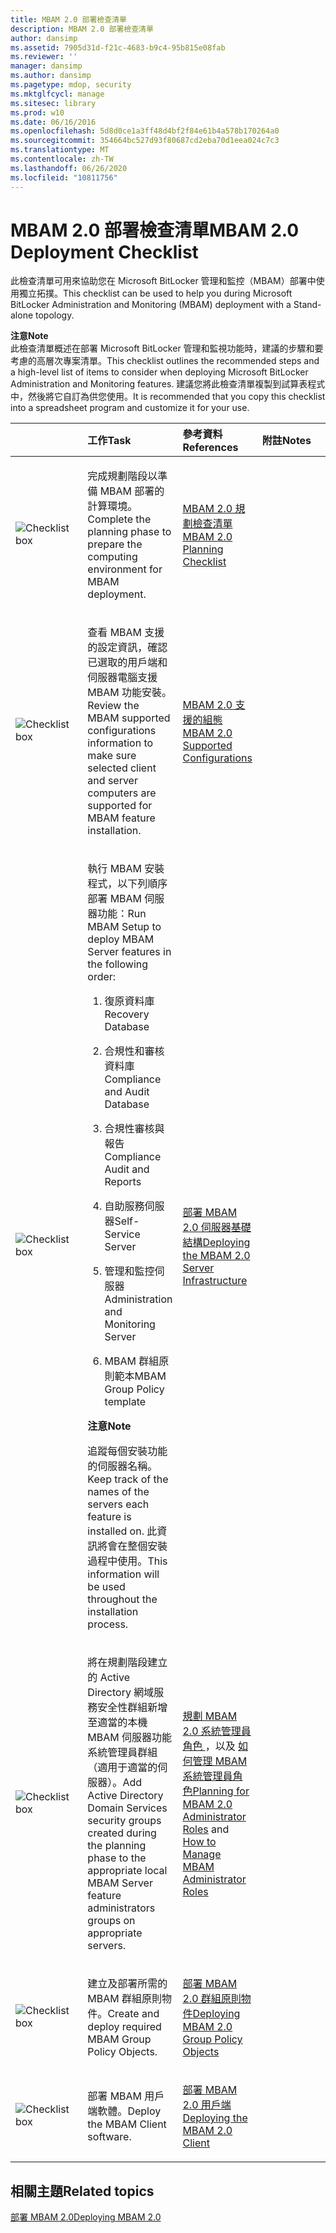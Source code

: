 ```yaml
---
title: MBAM 2.0 部署檢查清單
description: MBAM 2.0 部署檢查清單
author: dansimp
ms.assetid: 7905d31d-f21c-4683-b9c4-95b815e08fab
ms.reviewer: ''
manager: dansimp
ms.author: dansimp
ms.pagetype: mdop, security
ms.mktglfcycl: manage
ms.sitesec: library
ms.prod: w10
ms.date: 06/16/2016
ms.openlocfilehash: 5d8d0ce1a3ff48d4bf2f84e61b4a578b170264a0
ms.sourcegitcommit: 354664bc527d93f80687cd2eba70d1eea024c7c3
ms.translationtype: MT
ms.contentlocale: zh-TW
ms.lasthandoff: 06/26/2020
ms.locfileid: "10811756"
---
```

# <span data-ttu-id="39cdf-103">MBAM 2.0 部署檢查清單</span><span class="sxs-lookup"><span data-stu-id="39cdf-103">MBAM 2.0 Deployment Checklist</span></span>


<span data-ttu-id="39cdf-104">此檢查清單可用來協助您在 Microsoft BitLocker 管理和監控（MBAM）部署中使用獨立拓撲。</span><span class="sxs-lookup"><span data-stu-id="39cdf-104">This checklist can be used to help you during Microsoft BitLocker Administration and Monitoring (MBAM) deployment with a Stand-alone topology.</span></span>

**<span data-ttu-id="39cdf-105">注意</span><span class="sxs-lookup"><span data-stu-id="39cdf-105">Note</span></span>**  
<span data-ttu-id="39cdf-106">此檢查清單概述在部署 Microsoft BitLocker 管理和監視功能時，建議的步驟和要考慮的高層次專案清單。</span><span class="sxs-lookup"><span data-stu-id="39cdf-106">This checklist outlines the recommended steps and a high-level list of items to consider when deploying Microsoft BitLocker Administration and Monitoring features.</span></span> <span data-ttu-id="39cdf-107">建議您將此檢查清單複製到試算表程式中，然後將它自訂為供您使用。</span><span class="sxs-lookup"><span data-stu-id="39cdf-107">It is recommended that you copy this checklist into a spreadsheet program and customize it for your use.</span></span>



<table>
<colgroup>
<col width="25%" />
<col width="25%" />
<col width="25%" />
<col width="25%" />
</colgroup>
<thead>
<tr class="header">
<th align="left"></th>
<th align="left"><span data-ttu-id="39cdf-108">工作</span><span class="sxs-lookup"><span data-stu-id="39cdf-108">Task</span></span></th>
<th align="left"><span data-ttu-id="39cdf-109">參考資料</span><span class="sxs-lookup"><span data-stu-id="39cdf-109">References</span></span></th>
<th align="left"><span data-ttu-id="39cdf-110">附註</span><span class="sxs-lookup"><span data-stu-id="39cdf-110">Notes</span></span></th>
</tr>
</thead>
<tbody>
<tr class="odd">
<td align="left"><img src="images/checklistbox.gif" alt="Checklist box" /></td>
<td align="left"><p><span data-ttu-id="39cdf-111">完成規劃階段以準備 MBAM 部署的計算環境。</span><span class="sxs-lookup"><span data-stu-id="39cdf-111">Complete the planning phase to prepare the computing environment for MBAM deployment.</span></span></p></td>
<td align="left"><p><a href="mbam-20-planning-checklist-mbam-2.md" data-raw-source="[MBAM 2.0 Planning Checklist](mbam-20-planning-checklist-mbam-2.md)"><span data-ttu-id="39cdf-112">MBAM 2.0 規劃檢查清單</span><span class="sxs-lookup"><span data-stu-id="39cdf-112">MBAM 2.0 Planning Checklist</span></span></a></p></td>
<td align="left"><p></p></td>
</tr>
<tr class="even">
<td align="left"><img src="images/checklistbox.gif" alt="Checklist box" /></td>
<td align="left"><p><span data-ttu-id="39cdf-113">查看 MBAM 支援的設定資訊，確認已選取的用戶端和伺服器電腦支援 MBAM 功能安裝。</span><span class="sxs-lookup"><span data-stu-id="39cdf-113">Review the MBAM supported configurations information to make sure selected client and server computers are supported for MBAM feature installation.</span></span></p></td>
<td align="left"><p><a href="mbam-20-supported-configurations-mbam-2.md" data-raw-source="[MBAM 2.0 Supported Configurations](mbam-20-supported-configurations-mbam-2.md)"><span data-ttu-id="39cdf-114">MBAM 2.0 支援的組態</span><span class="sxs-lookup"><span data-stu-id="39cdf-114">MBAM 2.0 Supported Configurations</span></span></a></p></td>
<td align="left"><p></p></td>
</tr>
<tr class="odd">
<td align="left"><img src="images/checklistbox.gif" alt="Checklist box" /></td>
<td align="left"><p><span data-ttu-id="39cdf-115">執行 MBAM 安裝程式，以下列順序部署 MBAM 伺服器功能：</span><span class="sxs-lookup"><span data-stu-id="39cdf-115">Run MBAM Setup to deploy MBAM Server features in the following order:</span></span></p>
<ol>
<li><p><span data-ttu-id="39cdf-116">復原資料庫</span><span class="sxs-lookup"><span data-stu-id="39cdf-116">Recovery Database</span></span></p></li>
<li><p><span data-ttu-id="39cdf-117">合規性和審核資料庫</span><span class="sxs-lookup"><span data-stu-id="39cdf-117">Compliance and Audit Database</span></span></p></li>
<li><p><span data-ttu-id="39cdf-118">合規性審核與報告</span><span class="sxs-lookup"><span data-stu-id="39cdf-118">Compliance Audit and Reports</span></span></p></li>
<li><p><span data-ttu-id="39cdf-119">自助服務伺服器</span><span class="sxs-lookup"><span data-stu-id="39cdf-119">Self-Service Server</span></span></p></li>
<li><p><span data-ttu-id="39cdf-120">管理和監控伺服器</span><span class="sxs-lookup"><span data-stu-id="39cdf-120">Administration and Monitoring Server</span></span></p></li>
<li><p><span data-ttu-id="39cdf-121">MBAM 群組原則範本</span><span class="sxs-lookup"><span data-stu-id="39cdf-121">MBAM Group Policy template</span></span></p></li>
</ol>
<div class="alert">
<strong><span data-ttu-id="39cdf-122">注意</span><span class="sxs-lookup"><span data-stu-id="39cdf-122">Note</span></span></strong><br/><p><span data-ttu-id="39cdf-123">追蹤每個安裝功能的伺服器名稱。</span><span class="sxs-lookup"><span data-stu-id="39cdf-123">Keep track of the names of the servers each feature is installed on.</span></span> <span data-ttu-id="39cdf-124">此資訊將會在整個安裝過程中使用。</span><span class="sxs-lookup"><span data-stu-id="39cdf-124">This information will be used throughout the installation process.</span></span></p>
</div>
<div>

</div></td>
<td align="left"><p><a href="deploying-the-mbam-20-server-infrastructure-mbam-2.md" data-raw-source="[Deploying the MBAM 2.0 Server Infrastructure](deploying-the-mbam-20-server-infrastructure-mbam-2.md)"><span data-ttu-id="39cdf-125">部署 MBAM 2.0 伺服器基礎結構</span><span class="sxs-lookup"><span data-stu-id="39cdf-125">Deploying the MBAM 2.0 Server Infrastructure</span></span></a></p></td>
<td align="left"><p></p></td>
</tr>
<tr class="even">
<td align="left"><img src="images/checklistbox.gif" alt="Checklist box" /></td>
<td align="left"><p><span data-ttu-id="39cdf-126">將在規劃階段建立的 Active Directory 網域服務安全性群組新增至適當的本機 MBAM 伺服器功能系統管理員群組（適用于適當的伺服器）。</span><span class="sxs-lookup"><span data-stu-id="39cdf-126">Add Active Directory Domain Services security groups created during the planning phase to the appropriate local MBAM Server feature administrators groups on appropriate servers.</span></span></p></td>
<td align="left"><p><a href="planning-for-mbam-20-administrator-roles-mbam-2.md" data-raw-source="[Planning for MBAM 2.0 Administrator Roles](planning-for-mbam-20-administrator-roles-mbam-2.md)"><span data-ttu-id="39cdf-127">規劃 MBAM 2.0 系統管理員角色 </a> ，以及 <a href="how-to-manage-mbam-administrator-roles-mbam-2.md" data-raw-source="[How to Manage MBAM Administrator Roles](how-to-manage-mbam-administrator-roles-mbam-2.md)"> 如何管理 MBAM 系統管理員角色</span><span class="sxs-lookup"><span data-stu-id="39cdf-127">Planning for MBAM 2.0 Administrator Roles</a> and <a href="how-to-manage-mbam-administrator-roles-mbam-2.md" data-raw-source="[How to Manage MBAM Administrator Roles](how-to-manage-mbam-administrator-roles-mbam-2.md)">How to Manage MBAM Administrator Roles</span></span></a></p></td>
<td align="left"><p></p></td>
</tr>
<tr class="odd">
<td align="left"><img src="images/checklistbox.gif" alt="Checklist box" /></td>
<td align="left"><p><span data-ttu-id="39cdf-128">建立及部署所需的 MBAM 群組原則物件。</span><span class="sxs-lookup"><span data-stu-id="39cdf-128">Create and deploy required MBAM Group Policy Objects.</span></span></p></td>
<td align="left"><p><a href="deploying-mbam-20-group-policy-objects-mbam-2.md" data-raw-source="[Deploying MBAM 2.0 Group Policy Objects](deploying-mbam-20-group-policy-objects-mbam-2.md)"><span data-ttu-id="39cdf-129">部署 MBAM 2.0 群組原則物件</span><span class="sxs-lookup"><span data-stu-id="39cdf-129">Deploying MBAM 2.0 Group Policy Objects</span></span></a></p></td>
<td align="left"><p></p></td>
</tr>
<tr class="even">
<td align="left"><img src="images/checklistbox.gif" alt="Checklist box" /></td>
<td align="left"><p><span data-ttu-id="39cdf-130">部署 MBAM 用戶端軟體。</span><span class="sxs-lookup"><span data-stu-id="39cdf-130">Deploy the MBAM Client software.</span></span></p></td>
<td align="left"><p><a href="deploying-the-mbam-20-client-mbam-2.md" data-raw-source="[Deploying the MBAM 2.0 Client](deploying-the-mbam-20-client-mbam-2.md)"><span data-ttu-id="39cdf-131">部署 MBAM 2.0 用戶端</span><span class="sxs-lookup"><span data-stu-id="39cdf-131">Deploying the MBAM 2.0 Client</span></span></a></p></td>
<td align="left"><p></p></td>
</tr>
</tbody>
</table>



## <span data-ttu-id="39cdf-132">相關主題</span><span class="sxs-lookup"><span data-stu-id="39cdf-132">Related topics</span></span>


[<span data-ttu-id="39cdf-133">部署 MBAM 2.0</span><span class="sxs-lookup"><span data-stu-id="39cdf-133">Deploying MBAM 2.0</span></span>](deploying-mbam-20-mbam-2.md)









